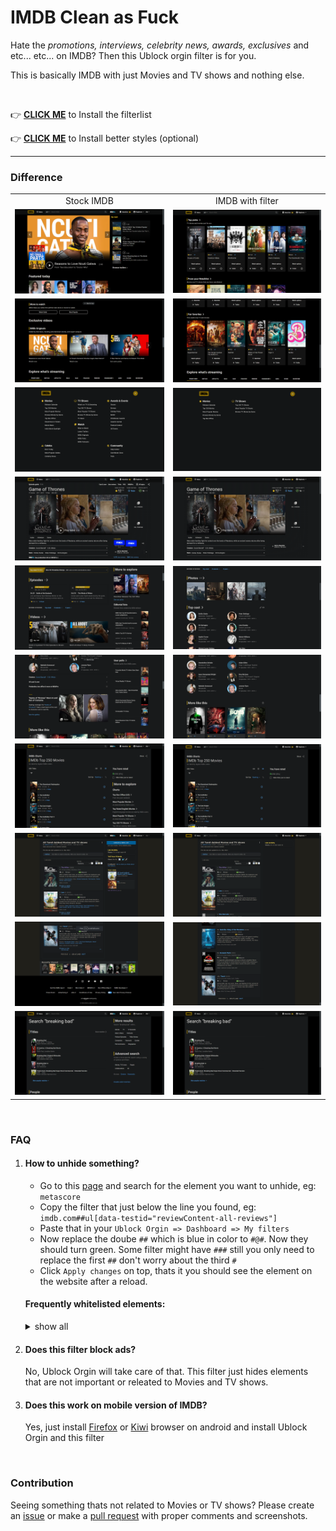 # IMDB Clean as Fuck

Hate the _promotions, interviews, celebrity news, awards, exclusives_ and etc... etc... on IMDB? Then this Ublock orgin filter is for you.

This is basically IMDB with just Movies and TV shows and nothing else.

</br>

👉 **[CLICK ME](https://subscribe.adblockplus.org/?location=https://tetrax-10.github.io/imdb-clean-as-fuck/imdb-clean-as-fuck.txt&title=IMDB%20Clean%20as%20Fuck)** to Install the filterlist

👉 **[CLICK ME](https://subscribe.adblockplus.org/?location=https://tetrax-10.github.io/imdb-clean-as-fuck/imdb-better-styles.txt&title=IMDB%20Better%20Styles)** to Install better styles (optional)

<hr>

### Difference

<table>
  <tr align="center">
    <td>Stock IMDB</td>
     <td>IMDB with filter</td>
  </tr>
  <tr>
    <td><img src="./assets/home.png"></td>
    <td><img src="./assets/home-clean.png"></td>
  </tr>
  <tr>
    <td><img src="./assets/home2.png"></td>
    <td><img src="./assets/home2-clean.png"></td>
  </tr>
  <tr>
    <td><img src="./assets/menu.png"></td>
    <td><img src="./assets/menu-clean.png"></td>
  </tr>
  <tr>
    <td><img src="./assets/tv.png"></td>
    <td><img src="./assets/tv-clean.png"></td>
  </tr>
  <tr>
    <td><img src="./assets/tv2.png"></td>
    <td><img src="./assets/tv2-clean.png"></td>
  </tr>
  <tr>
    <td><img src="./assets/tv3.png"></td>
    <td><img src="./assets/tv3-clean.png"></td>
  </tr>
  <tr>
    <td><img src="./assets/top250.png"></td>
    <td><img src="./assets/top250-clean.png"></td>
  </tr>
  <tr>
    <td><img src="./assets/list.png"></td>
    <td><img src="./assets/list-clean.png"></td>
  </tr>
  <tr>
    <td><img src="./assets/footer.png"></td>
    <td><img src="./assets/footer-clean.png"></td>
  </tr>
  <tr>
    <td><img src="./assets/search.png"></td>
    <td><img src="./assets/search-clean.png"></td>
  </tr>
 </table>

</br>

### FAQ

1. #### How to unhide something?

    - Go to this [page](https://tetrax-10.github.io/imdb-clean-as-fuck/imdb-clean-as-fuck.txt) and search for the element you want to unhide, eg: `metascore`
    - Copy the filter that just below the line you found, eg: `imdb.com##ul[data-testid="reviewContent-all-reviews"]`
    - Paste that in your `Ublock Orgin => Dashboard => My filters`
    - Now replace the doube `##` which is blue in color to `#@#`. Now they should turn green. Some filter might have `###` still you only need to replace the first `##` don't worry about the third `#`
    - Click `Apply changes` on top, thats it you should see the element on the website after a reload.

    #### Frequently whitelisted elements:

    <details>
    <summary>show all</summary>

    - ##### Watch on:

    ```css
      imdb.com#@#.gbsbQW
      m.imdb.com#@#.iCWOBC
    ```

    - ##### Metascore:

    ```css
      imdb.com#@#ul[data-testid="reviewContent-all-reviews"]
    ```

    - ##### Storyline:

    ```css
      imdb.com#@#section[data-testid="Storyline"]
    ```

    - ##### User reviews:

    ```css
      imdb.com#@#section[data-testid="UserReviews"]
    ```

    - ##### Did you know:

    ```css
      imdb.com#@#section[data-testid="DidYouKnow"]
    ```

    - ##### video section:

    ```css
      imdb.com#@#section[data-testid="videos-section"]
    ```

    </details>

2. #### Does this filter block ads?

    No, Ublock Orgin will take care of that. This filter just hides elements that are not important or releated to Movies and TV shows.

3. #### Does this work on mobile version of IMDB?

    Yes, just install [Firefox](https://play.google.com/store/apps/details?id=org.mozilla.firefox) or [Kiwi](https://play.google.com/store/apps/details?id=com.kiwibrowser.browser) browser on android and install Ublock Orgin and this filter

<br>

### Contribution

Seeing something thats not related to Movies or TV shows? Please create an [issue](https://github.com/Tetrax-10/imdb-clean-as-fuck/issues/new/choose) or make a [pull request](https://github.com/Tetrax-10/imdb-clean-as-fuck/pulls) with proper comments and screenshots.

</br>
